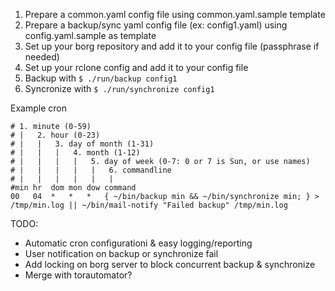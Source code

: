 1. Prepare a common.yaml config file using common.yaml.sample template
2. Prepare a backup/sync yaml config file (ex: config1.yaml) using config.yaml.sample as template
3. Set up your borg repository and add it to your config file (passphrase if needed)
4. Set up your rclone config and add it to your config file
5. Backup with ```$ ./run/backup config1```
6. Syncronize with ```$ ./run/synchronize config1```

Example cron
```
# 1. minute (0-59) 
# |   2. hour (0-23) 
# |   |   3. day of month (1-31) 
# |   |   |   4. month (1-12) 
# |   |   |   |   5. day of week (0-7: 0 or 7 is Sun, or use names) 
# |   |   |   |   |   6. commandline 
# |   |   |   |   |   | 
#min hr  dom mon dow command 
00   04  *   *   *   { ~/bin/backup min && ~/bin/synchronize min; } > /tmp/min.log || ~/bin/mail-notify "Failed backup" /tmp/min.log
```

TODO:
- Automatic cron configurationi & easy logging/reporting
- User notification on backup or synchronize fail
- Add locking on borg server to block concurrent backup & synchronize
- Merge with torautomator?

